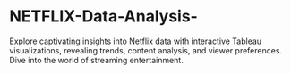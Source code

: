 # NETFLIX-Data-Analysis-
Explore captivating insights into Netflix data with interactive Tableau visualizations, revealing trends, content analysis, and viewer preferences. Dive into the world of streaming entertainment.
